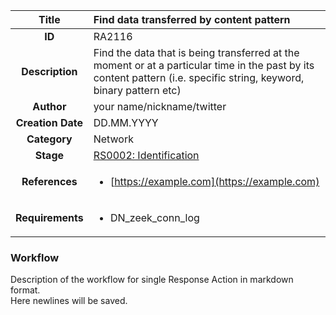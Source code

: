 | Title                       | Find data transferred by content pattern         |
|:---------------------------:|:--------------------|
| **ID**                      | RA2116            |
| **Description**             | Find the data that is being transferred at the moment or at a particular time in the past by its content pattern (i.e. specific string, keyword, binary pattern etc)   |
| **Author**                  | your name/nickname/twitter        |
| **Creation Date**           | DD.MM.YYYY |
| **Category**                | Network      |
| **Stage**                   |[RS0002: Identification](../Response_Stages/RS0002.md)| 
| **References** |<ul><li>[https://example.com](https://example.com)</li></ul>|
| **Requirements** |<ul><li>DN_zeek_conn_log</li></ul>|

### Workflow

Description of the workflow for single Response Action in markdown format.  
Here newlines will be saved.
